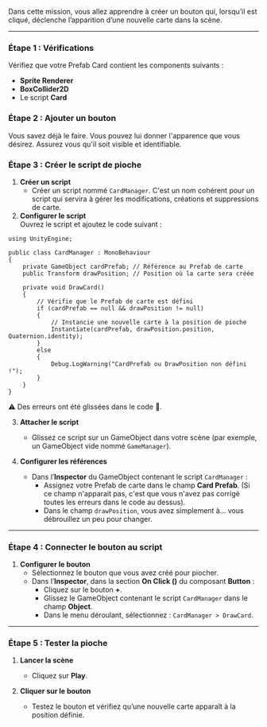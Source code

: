 Dans cette mission, vous allez apprendre à créer un bouton qui, lorsqu’il est cliqué, déclenche l’apparition d’une nouvelle carte dans la scène.

---
### Étape 1 : Vérifications

Vérifiez que votre Prefab Card contient les components suivants :
- **Sprite Renderer**
- **BoxCollider2D**
- Le script **Card**

### Étape 2 : Ajouter un bouton

Vous savez déjà le faire. Vous pouvez lui donner l'apparence que vous désirez. Assurez vous qu'il soit visible et identifiable.


### Étape 3 : Créer le script de pioche

1. **Créer un script**
    -  Créer un script nommé `CardManager`. C'est un nom cohérent pour un script qui servira à gérer les modifications, créations et suppressions de carte.
2. **Configurer le script**  
    Ouvrez le script et ajoutez le code suivant :

```
using UnityEngine;

public class CardManager : MonoBehaviour
{
    private GameObject cardPrefab; // Référence au Prefab de carte
    public Transform drawPosition; // Position où la carte sera créée

    private void DrawCard()
    {
        // Vérifie que le Prefab de carte est défini
        if (cardPrefab == null && drawPosition != null)
        {
            // Instancie une nouvelle carte à la position de pioche
            Instantiate(cardPrefab, drawPosition.position, Quaternion.identity);
        }
        else
        {
            Debug.LogWarning("CardPrefab ou DrawPosition non défini !");
        }
    }
}
```

⚠️ Des erreurs ont été glissées dans le code 🤡.

3. **Attacher le script**
    - Glissez ce script sur un GameObject dans votre scène (par exemple, un GameObject vide nommé `GameManager`).
    
4. **Configurer les références**
    - Dans l’**Inspector** du GameObject contenant le script `CardManager` :
        - Assignez votre Prefab de carte dans le champ **Card Prefab**. (Si ce champ n'apparait pas, c'est que vous n'avez pas corrigé toutes les erreurs dans le code au dessus).
        - Dans le champ `drawPosition`, vous avez simplement à... vous débrouillez un peu pour changer.

---
### Étape 4 : Connecter le bouton au script

1. **Configurer le bouton**
    - Sélectionnez le bouton que vous avez créé pour piocher.
    - Dans l’**Inspector**, dans la section **On Click ()** du composant **Button** :
        - Cliquez sur le bouton **+**.
        - Glissez le GameObject contenant le script `CardManager` dans le champ **Object**.
        - Dans le menu déroulant, sélectionnez : `CardManager > DrawCard`.

---

### Étape 5 : Tester la pioche

1. **Lancer la scène**
    - Cliquez sur **Play**.
    
2. **Cliquer sur le bouton**
    - Testez le bouton et vérifiez qu’une nouvelle carte apparaît à la position définie.